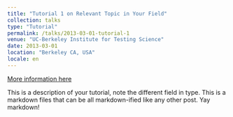 ```yaml
---
title: "Tutorial 1 on Relevant Topic in Your Field"
collection: talks
type: "Tutorial"
permalink: /talks/2013-03-01-tutorial-1
venue: "UC-Berkeley Institute for Testing Science"
date: 2013-03-01
location: "Berkeley CA, USA"
locale: en
---
```


[More information here](http://exampleurl.com)

This is a description of your tutorial, note the different field in type. This is a markdown files that can be all markdown-ified like any other post. Yay markdown!
